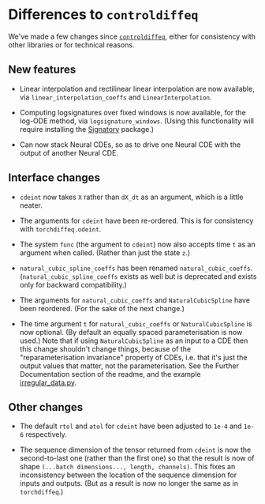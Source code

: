 # Differences to `controldiffeq`
We've made a few changes since [`controldiffeq`](https://github.com/patrick-kidger/NeuralCDE/tree/master/controldiffeq), either for consistency with other libraries or for technical reasons.

## New features

- Linear interpolation and rectilinear linear interpolation are now available, via `linear_interpolation_coeffs` and `LinearInterpolation`.

- Computing logsignatures over fixed windows is now available, for the log-ODE method, via `logsignature_windows`. (Using this functionality will require installing the [Signatory](https://github.com/patrick-kidger/signatory) package.)

- Can now stack Neural CDEs, so as to drive one Neural CDE with the output of another Neural CDE.

## Interface changes

- `cdeint` now takes `X` rather than `dX_dt` as an argument, which is a little neater.

- The arguments for `cdeint` have been re-ordered. This is for consistency with `torchdiffeq.odeint`.

- The system `func` (the argument to `cdeint`) now also accepts time `t` as an argument when called. (Rather than just the state `z`.)

- `natural_cubic_spline_coeffs` has been renamed `natural_cubic_coeffs`. (`natural_cubic_spline_coeffs` exists as well but is deprecated and exists only for backward compatibility.)

- The arguments for `natural_cubic_coeffs` and `NaturalCubicSpline` have been reordered. (For the sake of the next change.)

- The time argument `t` for `natural_cubic_coeffs` or `NaturalCubicSpline` is now optional. (By default an equally spaced parameterisation is now used.) Note that if using `NaturalCubicSpline` as an input to a CDE then this change shouldn't change things, because of the "reparameterisation invariance" property of CDEs, i.e. that it's just the output values that matter, not the parameterisation. See the Further Documentation section of the readme, and the example [irregular_data.py](./example/irregular_data.py).

## Other changes

- The default `rtol` and `atol` for `cdeint` have been adjusted to `1e-4` and `1e-6` respectively.

- The sequence dimension of the tensor returned from `cdeint` is now the second-to-last one (rather than the first one) so that the result is now of shape `(...batch dimensions..., length, channels)`. This fixes an inconsistency between the location of the sequence dimension for inputs and outputs. (But as a result is now no longer the same as in `torchdiffeq`.)
